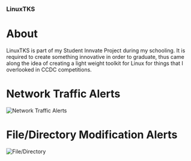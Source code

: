 ### LinuxTKS

# About
LinuxTKS is part of my Student Innvate Project during my schooling. It is required to create something innovative in order to graduate, thus came along the idea of creating a light weight toolkit for Linux for things that I overlooked in CCDC competitions.

# Network Traffic Alerts

![Network Traffic Alerts](https://uat.mrdagree.com/img/sip/network_alert_demo.png)


# File/Directory Modification Alerts

![File/Directory](https://uat.mrdagree.com/img/sip/file_alert_demo.png)